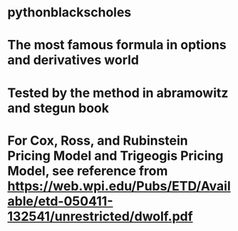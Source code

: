 # pythonblackscholes
# The most famous formula in options and derivatives world 
# Tested by the method in abramowitz and stegun book
# For Cox, Ross, and Rubinstein Pricing Model and Trigeogis Pricing Model, see reference from https://web.wpi.edu/Pubs/ETD/Available/etd-050411-132541/unrestricted/dwolf.pdf 

